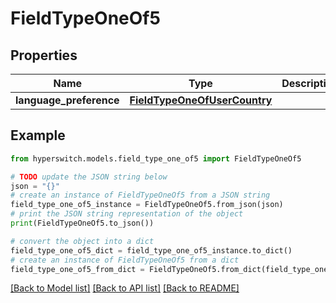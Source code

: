 # FieldTypeOneOf5


## Properties

Name | Type | Description | Notes
------------ | ------------- | ------------- | -------------
**language_preference** | [**FieldTypeOneOfUserCountry**](FieldTypeOneOfUserCountry.md) |  | 

## Example

```python
from hyperswitch.models.field_type_one_of5 import FieldTypeOneOf5

# TODO update the JSON string below
json = "{}"
# create an instance of FieldTypeOneOf5 from a JSON string
field_type_one_of5_instance = FieldTypeOneOf5.from_json(json)
# print the JSON string representation of the object
print(FieldTypeOneOf5.to_json())

# convert the object into a dict
field_type_one_of5_dict = field_type_one_of5_instance.to_dict()
# create an instance of FieldTypeOneOf5 from a dict
field_type_one_of5_from_dict = FieldTypeOneOf5.from_dict(field_type_one_of5_dict)
```
[[Back to Model list]](../README.md#documentation-for-models) [[Back to API list]](../README.md#documentation-for-api-endpoints) [[Back to README]](../README.md)


